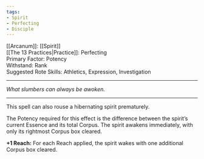 ```yaml
---
tags:
- Spirit
- Perfecting
- Disciple
---
```


[[Arcanum]]: [[Spirit]]\
[[The 13 Practices|Practice]]: Perfecting\
Primary Factor: Potency\
Withstand: Rank\
Suggested Rote Skills: Athletics, Expression, Investigation

---

_What slumbers can always be awoken._

---

This spell can also rouse a hibernating spirit prematurely.

The Potency required for this effect is the difference between the spirit’s current Essence and its total Corpus. The spirit awakens immediately, with only its rightmost Corpus box cleared.

**+1 Reach:** For each Reach applied, the spirit wakes with one additional Corpus box cleared.